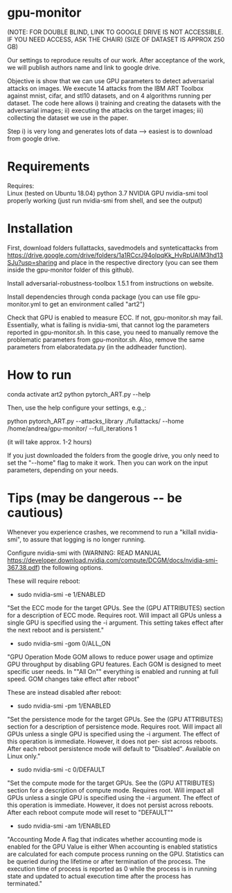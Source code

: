 # gpu-monitor

(NOTE: FOR DOUBLE BLIND, LINK TO GOOGLE DRIVE IS NOT ACCESSIBLE. IF YOU NEED ACCESS, ASK THE CHAIR)
(SIZE OF DATASET IS APPROX 250 GB)


Our settings to reproduce results of our work. After acceptance of the work, we will publish authors name and link to google drive.

Objective is show that we can use GPU parameters to detect adversarial attacks on images.
We execute 14 attacks from the IBM ART Toolbox against mnist, cifar, and stl10 datasets, and on 4 algorithms running per dataset.
The code here allows i) training and creating the datasets with the adversarial images; ii) executing the attacks on the target images; iii) collecting the dataset we use in the paper.

Step i) is very long and generates lots of data --> easiest is to download from google drive.

# Requirements	
Requires:	
	Linux (tested on Ubuntu 18.04)
	python 3.7 
	NVIDIA GPU
	nvidia-smi tool properly working (just run nvidia-smi from shell, and see the output)
	
# Installation	
First, download folders fullattacks, savedmodels and synteticattacks
from https://drive.google.com/drive/folders/1a1RCcrJ94oIpqKk_HvRpUAIM3hd13SJu?usp=sharing
and place in the respective directory (you can see them inside the gpu-monitor folder of this github).

Install adversarial-robustness-toolbox 1.5.1 from instructions on website.	

Install dependencies through conda package (you can use file gpu-monitor.yml to get an environment called "art2")	
	
Check that GPU is enabled to measure ECC. If not, gpu-monitor.sh may fail. Essentially, what is failing is nvidia-smi, that cannot log the parameters reported in gpu-monitor.sh. In this case, you need to manually remove the problematic parameters from gpu-monitor.sh. Also, remove the same parameters from elaboratedata.py (in the addheader function).	
	
# How to run	
conda activate art2	
python pytorch_ART.py --help	
	
Then, use the help configure your settings, e.g.,:	

python pytorch_ART.py --attacks_library ./fullattacks/ --home /home/andrea/gpu-monitor/ --full_iterations 1	

(it will take approx. 1-2 hours)	
	
If you just downloaded the folders from the google drive, you only need to set the "--home" flag to make it work. Then you can work on the input parameters, depending on your needs.	
	
	
# Tips (may be dangerous -- be cautious)	
Whenever you experience crashes, we recommend to run a "killall nvidia-smi", to assure that logging is no longer running.	
	
Configure nvidia-smi with (WARNING: READ MANUAL https://developer.download.nvidia.com/compute/DCGM/docs/nvidia-smi-367.38.pdf) the following options.

These will require reboot:

- sudo nvidia-smi -e 1/ENABLED

"Set the ECC mode for the target GPUs. See the (GPU ATTRIBUTES) section  for a description of ECC mode. 
Requires root. Will impact all GPUs   unless a single GPU is specified using the -i argument. 
This setting  takes effect after the next reboot and is persistent."
	
- sudo nvidia-smi -gom 0/ALL_ON

"GPU Operation Mode GOM allows to reduce power usage and optimize GPU throughput by disabling GPU features.  Each GOM is designed to meet specific user needs.  In ""All On"" everything is enabled and running at full speed. GOM changes take effect after reboot"
	
These are instead disabled after reboot:
- sudo nvidia-smi -pm 1/ENABLED

"Set the persistence mode for the target GPUs. See the (GPU ATTRIBUTES) section for a description of persistence mode. Requires root. Will impact all GPUs unless a single GPU is specified using the -i argument. The effect of this operation is immediate. However, it does not per- sist across reboots. After each reboot persistence mode will default to "Disabled". Available on Linux only."
	
- sudo nvidia-smi -c 0/DEFAULT

"Set the compute mode for the target GPUs. See the (GPU ATTRIBUTES) section for a description of compute mode. Requires root. Will impact all GPUs unless a single GPU is specified using the -i argument. The effect of this operation is immediate. However, it does not persist across reboots. After each reboot compute mode will reset to "DEFAULT""
	
- sudo nvidia-smi -am 1/ENABLED

"Accounting Mode A flag that indicates whether accounting mode is enabled for the GPU Value is either When accounting is enabled statistics are calculated  for each compute process running on the GPU. Statistics can be queried during the lifetime or after termination of the process. The execution  time of process is reported as 0 while the process is in running state and updated to actual execution time after the process has terminated."
